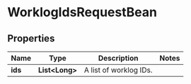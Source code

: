 # WorklogIdsRequestBean

## Properties
Name | Type | Description | Notes
------------ | ------------- | ------------- | -------------
**ids** | **List&lt;Long&gt;** | A list of worklog IDs. | 
